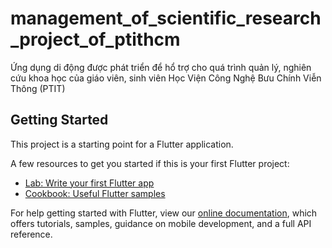 # management_of_scientific_research_project_of_ptithcm
Ứng dụng di động được phát triển để hổ trợ cho quá trình quản lý, nghiên cứu khoa học của giáo viên, sinh viên Học Viện Công Nghệ Bưu Chính Viễn Thông (PTIT)

## Getting Started

This project is a starting point for a Flutter application.

A few resources to get you started if this is your first Flutter project:

- [Lab: Write your first Flutter app](https://flutter.dev/docs/get-started/codelab)
- [Cookbook: Useful Flutter samples](https://flutter.dev/docs/cookbook)

For help getting started with Flutter, view our
[online documentation](https://flutter.dev/docs), which offers tutorials,
samples, guidance on mobile development, and a full API reference.
